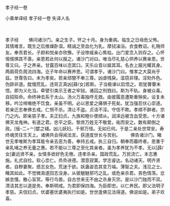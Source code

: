 孝子经一卷


小乘单译经
孝子经一卷
失译人名


　　

孝子经
　　佛问诸沙门。亲之生子。怀之十月。身为重病。临生之日母危父怖。其情难言。既生之后推燥卧湿。精诚之至血化为乳。摩拭澡浴。衣食教诏。礼赂师友。奉贡君长。子颜和悦亲亦欣豫。子设惨戚亲心焦枯。出门爱念入则存之。心怀惕惕惧其不善。亲恩若此何以报之。诸沙门对曰。唯当尽礼慈心供养以赛亲恩。世尊又曰。子之养亲。甘露百味以恣其口。天乐众音以娱其耳。名衣上服光耀其身。两肩荷负周流四海。讫子年命以赛养恩。可谓孝乎。诸沙门曰。惟孝之大莫尚乎兹。世尊告曰。未为孝矣。若亲顽闇不奉三尊。凶虐残戾。滥窃非理。淫劮外色。伪辞非道。酖愐荒乱。违背正真凶[薛/女]若斯。子当极谏以启悟之。若犹瞢瞢未悟。即为义化当。牵譬引类示王者之牢狱。诸囚之刑戮曰。斯为不轨。身被众毒。自招殒命。命终神去系于太山。汤火万毒独呼无救。由彼履恶遭斯重殃矣。设复未移。吟泣啼嗷绝不饮食。亲虽不明。必以恩爱之痛惧子死矣。犹当强忍伏心崇道。若亲迁志奉佛五戒。仁恻不杀。清让不盗。贞洁不淫。守信不欺。孝顺不醉者。宗门之内。即亲慈子孝。夫正妇贞。九族和睦仆使顺从。润泽远被含血受恩。十方诸佛天龙鬼神。有道之君。忠平之臣。黎庶万姓无不敬爱。祐而安之。数有颠倒之政。[佞-二+〦]嬖之辅。凶儿妖妇。千邪万怪。无如已何。于是二亲处世常安。寿终魂灵往生天上。诸佛共会得闻法言。获道度世长与苦别。
　　佛告诸沙门。睹世无孝唯斯为孝耳能令亲去恶为善。奉持五戒。执三自归。朝奉而暮终者。恩重于亲乳哺之养无量之惠。若不能以三尊之至化其亲者。虽为孝养犹为不孝。无以[薜/女]妻远贤不亲。女情多欲好色无倦。违孝杀亲。国政荒乱。万民流亡。本志惠施。礼式自捡。软心祟仁。烝烝进德。潜意寂寞。学志睿达。名动诸天。明齐贤者。自秽妻聚。惑志女色。荒迷于欲。妖蛊姿态其变万端。薄智之夫。浅见之士。睹其如此。不觉微渐遂回志没身。从彼魃魅邪巧之乱。或危亲杀君。吝色情荡。忿嫉怠慢。散心盲冥。等行鸟兽。自古世来无不由之杀身灭宗。是以沙门独而不双。清洁其志以道是务。奉斯明戒。为君即保四海。为臣即忠。以仁养民。即父法明子孝慈。夫信妇贞。优婆塞优婆夷执行如是。世世逢佛见法得道。佛说如是。弟子欢喜。



